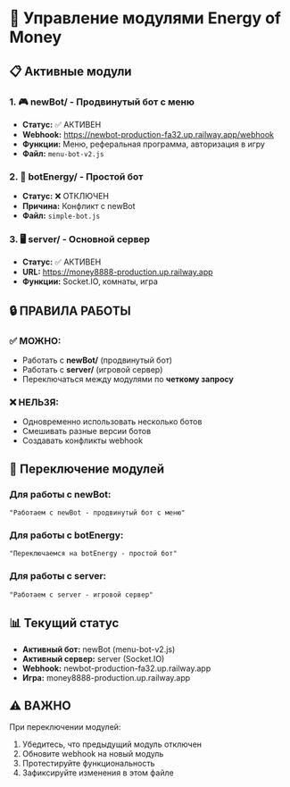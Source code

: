 # 🔧 Управление модулями Energy of Money

## 📋 Активные модули

### 1. 🎮 **newBot/** - Продвинутый бот с меню
- **Статус:** ✅ АКТИВЕН
- **Webhook:** https://newbot-production-fa32.up.railway.app/webhook
- **Функции:** Меню, реферальная программа, авторизация в игру
- **Файл:** `menu-bot-v2.js`

### 2. 🎯 **botEnergy/** - Простой бот
- **Статус:** ❌ ОТКЛЮЧЕН
- **Причина:** Конфликт с newBot
- **Файл:** `simple-bot.js`

### 3. 🖥️ **server/** - Основной сервер
- **Статус:** ✅ АКТИВЕН
- **URL:** https://money8888-production.up.railway.app
- **Функции:** Socket.IO, комнаты, игра

## 🔒 ПРАВИЛА РАБОТЫ

### ✅ МОЖНО:
- Работать с **newBot/** (продвинутый бот)
- Работать с **server/** (игровой сервер)
- Переключаться между модулями по **четкому запросу**

### ❌ НЕЛЬЗЯ:
- Одновременно использовать несколько ботов
- Смешивать разные версии ботов
- Создавать конфликты webhook

## 🔄 Переключение модулей

### Для работы с newBot:
```
"Работаем с newBot - продвинутый бот с меню"
```

### Для работы с botEnergy:
```
"Переключаемся на botEnergy - простой бот"
```

### Для работы с server:
```
"Работаем с server - игровой сервер"
```

## 📊 Текущий статус

- **Активный бот:** newBot (menu-bot-v2.js)
- **Активный сервер:** server (Socket.IO)
- **Webhook:** newbot-production-fa32.up.railway.app
- **Игра:** money8888-production.up.railway.app

## ⚠️ ВАЖНО

При переключении модулей:
1. Убедитесь, что предыдущий модуль отключен
2. Обновите webhook на новый модуль
3. Протестируйте функциональность
4. Зафиксируйте изменения в этом файле
